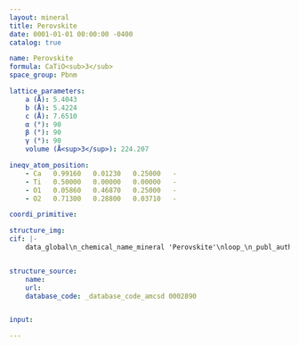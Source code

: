 ```yaml
---
layout: mineral
title: Perovskite
date: 0001-01-01 00:00:00 -0400
catalog: true

name: Perovskite
formula: CaTiO<sub>3</sub>
space_group: Pbnm

lattice_parameters:
    a (Å): 5.4043
    b (Å): 5.4224
    c (Å): 7.6510
    α (°): 90
    β (°): 90
    γ (°): 90
    volume (Å<sup>3</sup>): 224.207

ineqv_atom_position: 
    - Ca   0.99160   0.01230   0.25000   -
    - Ti   0.50000   0.00000   0.00000   -
    - O1   0.05860   0.46870   0.25000   -
    - O2   0.71300   0.28800   0.03710   -

coordi_primitive: 

structure_img: 
cif: |-
    data_global\n_chemical_name_mineral 'Perovskite'\nloop_\n_publ_author_name\n'Yamanaka T'\n'Hirai M'\n'Komatsu Y'\n_journal_name_full 'American Mineralogist'\n_journal_volume 87 \n_journal_year 2002\n_journal_page_first 1183\n_journal_page_last 1189\n_publ_section_title\n;\n Structure change of Ca1-xSrxTiO3 perovskite with composition and pressure\n Sample- CaTiO3, x = 0.0\n;\n_database_code_amcsd 0002890\n_chemical_formula_sum 'Ca Ti O3'\n_cell_length_a 5.4043\n_cell_length_b 5.4224\n_cell_length_c 7.6510\n_cell_angle_alpha 90\n_cell_angle_beta 90\n_cell_angle_gamma 90\n_cell_volume 224.207\n_exptl_crystal_density_diffrn      4.028\n_symmetry_space_group_name_H-M 'P b n m'\nloop_\n_space_group_symop_operation_xyz\n  'x,y,z'\n  'x,y,1/2-z'\n  '-x,-y,1/2+z'\n  '1/2+x,1/2-y,1/2+z'\n  '1/2-x,1/2+y,1/2-z'\n  '1/2-x,1/2+y,z'\n  '1/2+x,1/2-y,-z'\n  '-x,-y,-z'\nloop_\n_atom_site_label\n_atom_site_fract_x\n_atom_site_fract_y\n_atom_site_fract_z\n_atom_site_U_iso_or_equiv\nCa   0.99160   0.01230   0.25000   0.00785\nTi   0.50000   0.00000   0.00000   0.00570\nO1   0.05860   0.46870   0.25000   0.01520\nO2   0.71300   0.28800   0.03710   0.01646\n\n


structure_source: 
    name:
    url:
    database_code: _database_code_amcsd 0002890


input:

---
```

